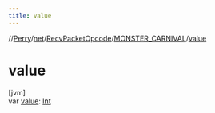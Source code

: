 ```yaml
---
title: value
---
```

//[Perry](../../../../index.html)/[net](../../index.html)/[RecvPacketOpcode](../index.html)/[MONSTER_CARNIVAL](index.html)/[value](value.html)



# value



[jvm]\
var [value](value.html): [Int](https://kotlinlang.org/api/latest/jvm/stdlib/kotlin/-int/index.html)




